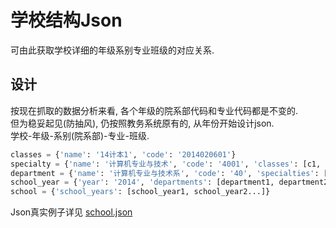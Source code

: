 # 学校结构Json
可由此获取学校详细的年级系别专业班级的对应关系.

## 设计 
按现在抓取的数据分析来看, 各个年级的院系部代码和专业代码都是不变的.  
但为稳妥起见(防抽风), 仍按照教务系统原有的, 从年份开始设计json.  
学校-年级-系别(院系部)-专业-班级.

```python
classes = {'name': '14计本1', 'code': '2014020601'}  
specialty = {'name': '计算机专业与技术', 'code': '4001', 'classes': [c1, c2...]}  
department = {'name': '计算机专业与技术系', 'code': '40', 'specialties': [s1, s2...]}  
school_year = {'year': '2014', 'departments': [department1, department2...]}  
school = {'school_years': [school_year1, school_year2...]}
```

Json真实例子详见 [school.json](https://github.com/tsxyAssistant/JavaExample/blob/master/src/school.json)
